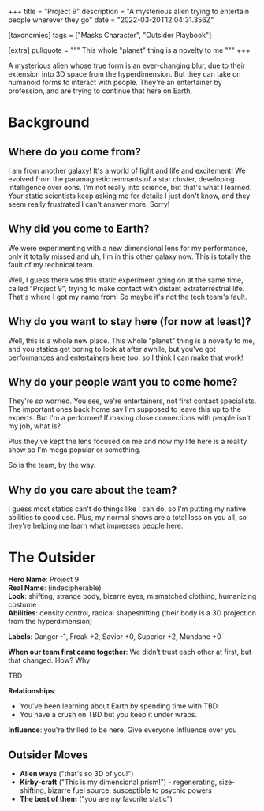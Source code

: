 +++
title = "Project 9"
description = "A mysterious alien trying to entertain people wherever they go"
date = "2022-03-20T12:04:31.356Z"

[taxonomies]
tags = ["Masks Character", "Outsider Playbook"]

[extra]
pullquote = """
This whole "planet" thing is a novelty to me
"""
+++

A mysterious alien whose true form is an ever-changing blur, due to their extension into 3D space from the hyperdimension. But they can take on humanoid forms to interact with people. They're an entertainer by profession, and are trying to continue that here on Earth.

<!-- more -->

# Background

## Where do you come from?

I am from another galaxy! It's a world of light and life and excitement! We evolved from the paramagnetic remnants of a star cluster, developing intelligence over eons. I'm not really into science, but that's what I learned. Your static scientists keep asking me for details I just don't know, and they seem really frustrated I can't answer more. Sorry!

## Why did you come to Earth?

We were experimenting with a new dimensional lens for my performance, only it totally missed and uh, I'm in this other galaxy now. This is totally the fault of my technical team.

Well, I guess there was this static experiment going on at the same time, called "Project 9", trying to make contact with distant extraterrestrial life. That's where I got my name from! So maybe it's not the tech team's fault.

## Why do you want to stay here (for now at least)?

Well, this is a whole new place. This whole "planet" thing is a novelty to me, and you statics get boring to look at after awhile, but you've got performances and entertainers here too, so I think I can make that work!

## Why do your people want you to come home?

They're _so_ worried. You see, we're entertainers, not first contact specialists. The important ones back home say I'm supposed to leave this up to the experts. But I'm a performer! If making close connections with people isn't my job, what is?

Plus they've kept the lens focused on me and now my life here is a reality show so I'm mega popular or something.

So is the team, by the way.

## Why do you care about the team?

I guess most statics can't do things like I can do, so I'm putting my native abilities to good use. Plus, my normal shows are a total loss on you all, so they're helping me learn what impresses people here.

# The Outsider
**Hero Name**: Project 9  
**Real Name**: (indecipherable)  
**Look**: shifting, strange body, bizarre eyes, mismatched clothing, humanizing costume  
**Abilities**: density control, radical shapeshifting (their body is a 3D projection from the hyperdimension)

**Labels**: Danger -1, Freak +2, Savior +0, Superior +2, Mundane +0

**When our team first came together**: We didn’t trust each other at first, but that changed. How? Why

TBD

**Relationships**:
- You’ve been learning about Earth by spending time with TBD. 
- You have a crush on TBD but you keep it under wraps.

**Influence**: you're thrilled to be here. Give everyone Influence over you

## Outsider Moves

- **Alien ways** ("that's so 3D of you!")
- **Kirby-craft** ("This is my dimensional prism!") - regenerating, size-shifting, bizarre fuel source, susceptible to psychic powers
- **The best of them** ("you are my favorite static")